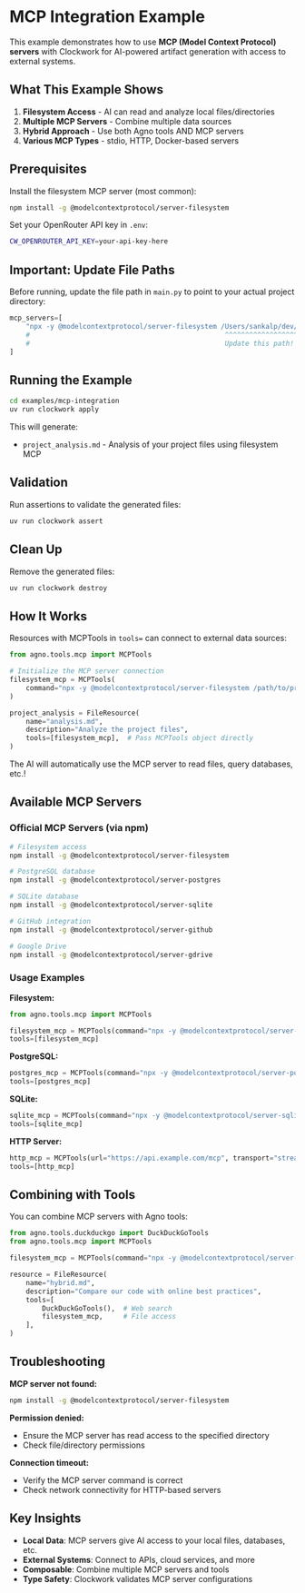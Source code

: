 # MCP Integration Example

This example demonstrates how to use **MCP (Model Context Protocol) servers** with Clockwork for AI-powered artifact generation with access to external systems.

## What This Example Shows

1. **Filesystem Access** - AI can read and analyze local files/directories
2. **Multiple MCP Servers** - Combine multiple data sources
3. **Hybrid Approach** - Use both Agno tools AND MCP servers
4. **Various MCP Types** - stdio, HTTP, Docker-based servers

## Prerequisites

Install the filesystem MCP server (most common):

```bash
npm install -g @modelcontextprotocol/server-filesystem
```

Set your OpenRouter API key in `.env`:

```bash
CW_OPENROUTER_API_KEY=your-api-key-here
```

## Important: Update File Paths

Before running, update the file path in `main.py` to point to your actual project directory:

```python
mcp_servers=[
    "npx -y @modelcontextprotocol/server-filesystem /Users/sankalp/dev/clockwork"
    #                                                ^^^^^^^^^^^^^^^^^^^^^^^^^^^^^^^^
    #                                                Update this path!
]
```

## Running the Example

```bash
cd examples/mcp-integration
uv run clockwork apply
```

This will generate:
- `project_analysis.md` - Analysis of your project files using filesystem MCP

## Validation

Run assertions to validate the generated files:

```bash
uv run clockwork assert
```

## Clean Up

Remove the generated files:

```bash
uv run clockwork destroy
```

## How It Works

Resources with MCPTools in `tools=` can connect to external data sources:

```python
from agno.tools.mcp import MCPTools

# Initialize the MCP server connection
filesystem_mcp = MCPTools(
    command="npx -y @modelcontextprotocol/server-filesystem /path/to/project"
)

project_analysis = FileResource(
    name="analysis.md",
    description="Analyze the project files",
    tools=[filesystem_mcp],  # Pass MCPTools object directly
)
```

The AI will automatically use the MCP server to read files, query databases, etc.!

## Available MCP Servers

### Official MCP Servers (via npm)

```bash
# Filesystem access
npm install -g @modelcontextprotocol/server-filesystem

# PostgreSQL database
npm install -g @modelcontextprotocol/server-postgres

# SQLite database
npm install -g @modelcontextprotocol/server-sqlite

# GitHub integration
npm install -g @modelcontextprotocol/server-github

# Google Drive
npm install -g @modelcontextprotocol/server-gdrive
```

### Usage Examples

**Filesystem:**
```python
from agno.tools.mcp import MCPTools

filesystem_mcp = MCPTools(command="npx -y @modelcontextprotocol/server-filesystem /path")
tools=[filesystem_mcp]
```

**PostgreSQL:**
```python
postgres_mcp = MCPTools(command="npx -y @modelcontextprotocol/server-postgres postgresql://user:pass@host/db")
tools=[postgres_mcp]
```

**SQLite:**
```python
sqlite_mcp = MCPTools(command="npx -y @modelcontextprotocol/server-sqlite /path/to/db.sqlite")
tools=[sqlite_mcp]
```

**HTTP Server:**
```python
http_mcp = MCPTools(url="https://api.example.com/mcp", transport="streamable-http")
tools=[http_mcp]
```

## Combining with Tools

You can combine MCP servers with Agno tools:

```python
from agno.tools.duckduckgo import DuckDuckGoTools
from agno.tools.mcp import MCPTools

filesystem_mcp = MCPTools(command="npx -y @modelcontextprotocol/server-filesystem /path")

resource = FileResource(
    name="hybrid.md",
    description="Compare our code with online best practices",
    tools=[
        DuckDuckGoTools(),  # Web search
        filesystem_mcp,     # File access
    ],
)
```

## Troubleshooting

**MCP server not found:**
```bash
npm install -g @modelcontextprotocol/server-filesystem
```

**Permission denied:**
- Ensure the MCP server has read access to the specified directory
- Check file/directory permissions

**Connection timeout:**
- Verify the MCP server command is correct
- Check network connectivity for HTTP-based servers

## Key Insights

- **Local Data**: MCP servers give AI access to your local files, databases, etc.
- **External Systems**: Connect to APIs, cloud services, and more
- **Composable**: Combine multiple MCP servers and tools
- **Type Safety**: Clockwork validates MCP server configurations
